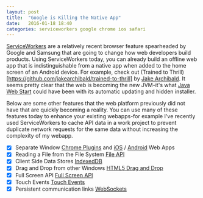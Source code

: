 ```yaml
---
layout: post
title:  "Google is Killing the Native App"
date:   2016-01-18 18:40
categories: serviceworkers google chrome ios safari
---
```

[ServiceWorkers](https://www.w3.org/TR/service-workers/) are a relatively recent browser feature spearheaded by Google and Samsung 
that are going to change how web developers build products.
Using ServiceWorkers today, you can already build an offline web app that is indistinguishable from a native app
when added to the home screen of an Android device.
For example, check out (Trained to Thrill)[https://github.com/jakearchibald/trained-to-thrill] by [Jake Archibald](https://jakearchibald.com).
It seems pretty clear that the web is becoming the new JVM-it's what [Java Web Start](http://docs.oracle.com/javase/tutorial/deployment/webstart/) 
could have been with its automatic updating and hidden installer.

Below are some other features that the web platform previously did not have that are quickly becoming a reality. You can use many of
these features today to enhance your existing webapps-for example I've recently used ServiceWorkers to cache API data in a work
project to prevent duplicate network requests for the same data without increasing the complexity of my webapp.



- [x] Separate Window [Chrome Plugins](https://chrome.google.com/webstore/category/apps) and
    [iOS](https://developer.apple.com/library/ios/documentation/AppleApplications/Reference/SafariWebContent/ConfiguringWebApplications/ConfiguringWebApplications.html)
    /
    [Android](https://developers.google.com/web/updates/2014/11/Support-for-installable-web-apps-with-webapp-manifest-in-chrome-38-for-Android?hl=en)
    Web Apps
- [x] Reading a File from the File System [File API](https://www.w3.org/TR/FileAPI/)
- [x] Client Side Data Stores [IndexedDB](https://www.w3.org/TR/IndexedDB/)
- [x] Drag and Drop from other Windows [HTML5 Drag and Drop](https://html.spec.whatwg.org/multipage/interaction.html#dnd)
- [x] Full Screen API [Full Screen API](https://fullscreen.spec.whatwg.org/)
- [x] Touch Events [Touch Events](http://www.w3.org/TR/websockets/)
- [x] Persistent communication links [WebSockets](http://www.w3.org/TR/websockets/)

